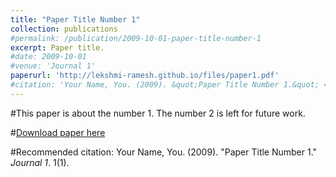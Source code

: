 ```yaml
---
title: "Paper Title Number 1"
collection: publications
#permalink: /publication/2009-10-01-paper-title-number-1
excerpt: Paper title.
#date: 2009-10-01
#venue: 'Journal 1'
paperurl: 'http://lekshmi-ramesh.github.io/files/paper1.pdf'
#citation: 'Your Name, You. (2009). &quot;Paper Title Number 1.&quot; <i>Journal 1</i>. 1(1).'
---
```

#This paper is about the number 1. The number 2 is left for future work.

#[Download paper here](http://academicpages.github.io/files/paper1.pdf)

#Recommended citation: Your Name, You. (2009). "Paper Title Number 1." <i>Journal 1</i>. 1(1).
